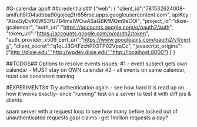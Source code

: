 #G-calendar app#
##credentials##
{"web":
		{
				"client_id":"781532624008-amifuh5lt04sdbba90gojoq2tr656rse.apps.googleusercontent.com",
				apiKey : "AIzaSyDvK6WS3fU7B4maIWOwASaGBKfMQm9eCOI",
				"project_id":"dixie-gcalendar",
				"auth_uri":"https://accounts.google.com/o/oauth2/auth",
				"token_uri":"https://accounts.google.com/o/oauth2/token",
				"auth_provider_x509_cert_url":"https://www.googleapis.com/oauth2/v1/certs",
				"client_secret":"q1qLJ3GKFzchP03TP02VpaCc",
				"javascript_origins":["http://dixie.edu","http://wpdev.dixie.edu","http://localhost:8000"]
		}
}

##TODOS##
Options to resolve events issues:
	#1 - event subject gets own calendar - MUST stay on OWN calendar
	#2 - all events on same calendar, must use consistent naming

#EXPERIMENTS#
Try authentication again - see how hard it is
read up on how it works exactly-
once "running" test on a server to test it with diff ips & clients

spam server with a request loop to see how many before locked out of unauthenticated requests
gapi claims i get 1million requests a day?
